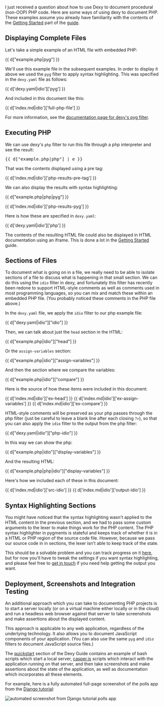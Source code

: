 I just received a question about how to use Dexy to document procedural (non-OOP) PHP code. Here are some ways of using dexy to document PHP. These examples assume you already have familiarity with the contents of the [Getting Started](http://dexy.it/guide/getting-started.html) part of the [guide](http://dexy.it/guide/).

<!-- more -->

## Displaying Complete Files

Let's take a simple example of an HTML file with embedded PHP:

<!-- @section "full-php-file" -->
{{ d["example.php|pyg"] }}
<!-- @end -->

We'll use this example file in the subsequent examples. In order to display it above we used the `pyg` filter to apply syntax highlighting. This was specified in the `dexy.yaml` file as follows:

{{ d['dexy.yaml|idio']['pyg'] }}

And included in this document like this:

{{ d['index.md|idio']['full-php-file'] }}

For more information, see the [documentation page for dexy's pyg filter](http://dexy.it/filters/pyg).

## Executing PHP

We can use dexy's `php` filter to run this file through a php interpreter and see the result:

<!-- @section "php-results-pre-tag" -->
<pre>
{{ d["example.php|php"] | e }}
</pre>
<!-- @end -->

That was the contents displayed using a pre tag:

{{ d['index.md|idio']['php-results-pre-tag'] }}

We can also display the results with syntax highlighting:

<!-- @section "php-results-pyg"-->
{{ d["example.php|php|pyg"] }}
<!-- @end -->

{{ d['index.md|idio']['php-results-pyg'] }}

Here is how these are specified in `dexy.yaml`:

{{ d['dexy.yaml|idio']['php'] }}

The contents of the resulting HTML file could also be displayed in HTML documentation using an iframe. This is done a lot in the [Getting Started](http://dexy.it/guide/getting-started.html) guide.

## Sections of Files

To document what is going on in a file, we really need to be able to isolate sections of a file to discuss what is happening in that small section. We can do this using the `idio` filter in dexy, and fortunately this filter has recently been redone to support HTML-style comments as well as comments used in most programming languages, so you can mix and match these within an embedded PHP file. (You probably noticed these comments in the PHP file above.)

In the `dexy.yaml` file, we apply the `idio` filter to our php example file:

{{ d["dexy.yaml|idio"]["idio"] }}

Then, we can talk about just the `head` section in the HTML:

<!-- @section "ex-head" -->
{{ d["example.php|idio"]["head"] }}
<!-- @end -->

Or the `assign-variables` section:

<!-- @section "ex-assign-variables" -->
{{ d["example.php|idio"]["assign-variables"] }}
<!-- @end -->

And then the section where we compare the variables:

<!-- @section "ex-compare" -->
{{ d["example.php|idio"]["compare"] }}
<!-- @end -->

Here is the source of how these items were included in this document:

{{ d['index.md|idio']['ex-head'] }}
{{ d['index.md|idio']['ex-assign-variables'] }}
{{ d['index.md|idio']['ex-compare'] }}

HTML-style comments will be preserved as your php passes through the php filter (just be careful to leave a blank line after each closing `?>`), so that you can also apply the `idio` filter to the output from the php filter:

{{ d["dexy.yaml|idio"]["php-idio"] }}

In this way we can show the php:

<!-- @section "src-idio" -->
{{ d["example.php|idio"]["display-variables"] }}
<!-- @end -->

And the resulting HTML:

<!-- @section "output-idio" -->
{{ d["example.php|php|idio"]["display-variables"] }}
<!-- @end -->

Here's how we included each of these in this document:

{{ d['index.md|idio']['src-idio'] }}
{{ d['index.md|idio']['output-idio'] }}

## Syntax Highlighting Sections

You might have noticed that the syntax highlighting wasn't applied to the HTML content in the previous section, and we had to pass some custom arguments to the lexer to make things work for the PHP content. The PHP syntax highlighter in pygments is stateful and keeps track of whether it is in a HTML or PHP region of the source code file. However, because we pass our source code in in sections, the lexer isn't able to keep track of the state.

This should be a solvable problem and you can track progress on it [here](https://github.com/ananelson/dexy/issues/67), but for now you'll have to tweak the settings if you want syntax highlighting, and please feel free to [get in touch](mailto:info@dexy.it) if you need help getting the output you want.

## Deployment, Screenshots and Integration Testing

An additional approach which you can take to documenting PHP projects is to start a server locally (or on a virtual machine either locally or in the cloud) and run a headless web browser against that server to take screenshots and make assertions about the displayed content.

This approach is applicable to any web application, regardless of the underlying technology. It also allows you to document JavaScript components of your application. (You can also use the same `pyg` and `idio` filters to document JavaScript source files.)

The [quickstart](http://www.dexy.it/guide/quickstart.html#django-polls-app) section of the Dexy Guide contains an example of bash scripts which start a local server, [casper.js](http://www.casperjs.org/) scripts which interact with the application running on that server, and then take screenshots and make assertions about the state of the application, as well as documentation which incorporates all these elements.

For example, here is a fully automated full-page screenshot of the polls app from the [Django tutorial](https://docs.djangoproject.com/en/1.5/intro/tutorial01/):

![automated screenshot from Django tutorial polls app](http://www.dexy.it/guide/code/quickstart/example/output-site/logged-in-admin.png)

